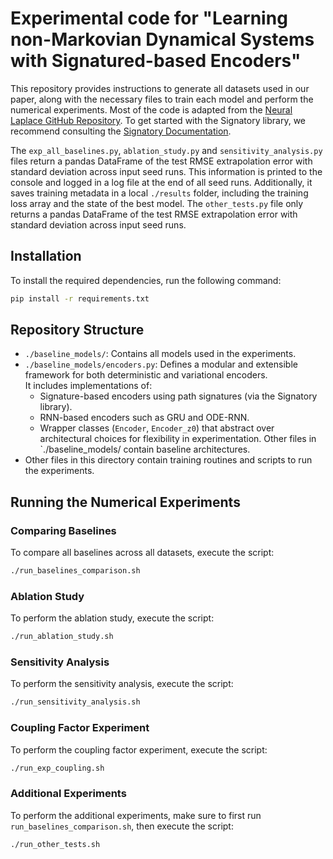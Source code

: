 # Experimental code for "Learning non-Markovian Dynamical Systems with Signatured-based Encoders"

This repository provides instructions to generate all datasets used in our paper, along with the necessary files to train each model and perform the numerical experiments. Most of the code is adapted from the [Neural Laplace GitHub Repository](https://github.com/samholt/NeuralLaplace). To get started with the Signatory library, we recommend consulting the [Signatory Documentation](https://signatory.readthedocs.io/en/latest/).

The `exp_all_baselines.py`, `ablation_study.py` and `sensitivity_analysis.py` files return a pandas DataFrame of the test RMSE extrapolation error with standard deviation across input seed runs. This information is printed to the console and logged in a log file at the end of all seed runs. Additionally, it saves training metadata in a local `./results` folder, including the training loss array and the state of the best model. The `other_tests.py` file only returns a pandas DataFrame of the test RMSE extrapolation error with standard deviation across input seed runs.

## Installation

To install the required dependencies, run the following command:

```bash
pip install -r requirements.txt
```

## Repository Structure

- `./baseline_models/`: Contains all models used in the experiments. 
- `./baseline_models/encoders.py`: Defines a modular and extensible framework for both deterministic and variational encoders.  
  It includes implementations of:
  - Signature-based encoders using path signatures (via the Signatory library).
  - RNN-based encoders such as GRU and ODE-RNN.
  - Wrapper classes (`Encoder`, `Encoder_z0`) that abstract over architectural choices for flexibility in experimentation.
  Other files in `./baseline_models/ contain baseline architectures.
- Other files in this directory contain training routines and scripts to run the experiments.

## Running the Numerical Experiments

### Comparing Baselines

To compare all baselines across all datasets, execute the script:

```bash
./run_baselines_comparison.sh
```

### Ablation Study

To perform the ablation study, execute the script:

```bash
./run_ablation_study.sh
```

### Sensitivity Analysis

To perform the sensitivity analysis, execute the script:

```bash
./run_sensitivity_analysis.sh
```

### Coupling Factor Experiment

To perform the coupling factor experiment, execute the script:

```bash
./run_exp_coupling.sh
```

### Additional Experiments

To perform the additional experiments, make sure to first run `run_baselines_comparison.sh`, then execute the script:

```bash
./run_other_tests.sh
```
